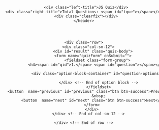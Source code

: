 <!-- <style>
body{
	font-size: 20px;
	font-family: sans-serif;
	color: #333;
}
.question{
	font-weight: 600;
}
.answers {
    margin-bottom: 20px;
}
#submit{
	font-family: sans-serif;
	font-size: 20px;
	background-color: red;
	color: white;
	border: 0px;
	border-radius: 5px;
	padding: 20px;
	cursor: pointer;
	margin-bottom: 20px;
}
#submit:hover{
	background-color: pink;
}
</style>


<script>
var myQuestions = [
	{
		question: "1. Which of the following would be considered an abnormal length of time for a period to last?",
		answers: {
			a: '2 days',
			b: '5 days',
			c: '6 days'
		},
		correctAnswer: 'c'
	},
	{
		question: "2. __________is the time when the woman is most fertile.",
		answers: {
			a: 'Ovulation',
			b: 'Period',
			c: 'Amenorrhea'
		},
		correctAnswer: 'c'
	},
  {
		question: "3. How long is the average menstrual cycle?",
		answers: {
			a: '26 days',
			b: '28 days',
			c: '30 days'
		},
		correctAnswer: 'b'
	},
  {
		question: "4. What is the most environmentally friendly period product?",
		answers: {
			a: 'Diva cups',
			b: 'Tampons',
			c: 'Pads'
		},
		correctAnswer: 'a'
	},
  {
		question: "5. When fully saturated, how much blood can a regular tampon or daytime pad hold?",
		answers: {
			a: '2 milliliters',
			b: '5 milliliters',
			c: '7 milliliters'
		},
		correctAnswer: 'b'
	},
  {
		question: "6. How many tablespoons of blood does the average person lose during a period?",
		answers: {
			a: '2-4 tablespoons',
			b: '5-7 tablespoons',
			c: '8-10 tablespoons'
		},
		correctAnswer: 'a'
	},
  {
		question: "7. From first period to menopause, how many periods do women and people who menstruate have on average in their lifetime?",
		answers: {
			a: 'around 200',
			b: 'around 350',
			c: 'around 450'
		},
		correctAnswer: 'c'
	},
  {
		question: "8. The first menstrual flow is called ... ",
		answers: {
			a: 'Mjolnir',
			b: 'Menarche',
			c: 'Menopause'
		},
		correctAnswer: 'b'
	},
  {
		question: "9. What layer of the uterus is shredded during menstruation? ",
		answers: {
			a: 'Perimetrium',
			b: 'Epimetrium',
			c: 'Endometrium'
		},
		correctAnswer: 'c'
	},
  {
		question: "10. Is it possible to get pregnant during your period.",
		answers: {
			a: 'No',
			b: 'Yes',
			c: 'I dont know'
		},
		correctAnswer: 'b'
	},
];

var quizContainer = document.getElementById('quiz');
var resultsContainer = document.getElementById('results');
var submitButton = document.getElementById('submit');

generateQuiz(myQuestions, quizContainer, resultsContainer, submitButton);

function generateQuiz(questions, quizContainer, resultsContainer, submitButton){

	function showQuestions(questions, quizContainer){
		// we'll need a place to store the output and the answer choices
		var output = [];
		var answers;

		// for each question...
		for(var i=0; i<questions.length; i++){
			
			// first reset the list of answers
			answers = [];

			// for each available answer...
			for(letter in questions[i].answers){

				// ...add an html radio button
				answers.push(
					'<label>'
						+ '<input type="radio" name="question'+i+'" value="'+letter+'">'
						+ letter + ': '
						+ questions[i].answers[letter]
					+ '</label>'
				);
			}

			// add this question and its answers to the output
			output.push(
				'<div class="question">' + questions[i].question + '</div>'
				+ '<div class="answers">' + answers.join('') + '</div>'
			);
		}

		// finally combine our output list into one string of html and put it on the page
		quizContainer.innerHTML = output.join('');
	}


	function showResults(questions, quizContainer, resultsContainer){
		
		// gather answer containers from our quiz
		var answerContainers = quizContainer.querySelectorAll('.answers');
		
		// keep track of user's answers
		var userAnswer = '';
		var numCorrect = 0;
		
		// for each question...
		for(var i=0; i<questions.length; i++){

			// find selected answer
			userAnswer = (answerContainers[i].querySelector('input[name=question'+i+']:checked')||{}).value;
			
			// if answer is correct
			if(userAnswer===questions[i].correctAnswer){
				// add to the number of correct answers
				numCorrect++;
				
				// color the answers green
				answerContainers[i].style.color = 'lightgreen';
			}
			// if answer is wrong or blank
			else{
				// color the answers red
				answerContainers[i].style.color = 'red';
			}
		}

		// show number of correct answers out of total
		resultsContainer.innerHTML = numCorrect + ' out of ' + questions.length;
	}

	// show questions right away
	showQuestions(questions, quizContainer);
	
	// on submit, show results
	submitButton.onclick = function(){
		showResults(questions, quizContainer, resultsContainer);
	}


}
</script>

<html>
<body>
<h1>How much do you know about your period?</h1>
<div id="quiz"></div>
<button id="submit">Get Results</button>
<div id="results"></div>
</body>
</html> -->

<style>
.content { margin-top:54px; }
.header {padding:15px; position:fixed; top:0; width:100%; z-index:9999; }
.left-title { width:80px; color:#FFF; font-size:18px; float:left; }
.right-title { width:150px; text-align:right; float:right; color:#FFF;  }
.quiz-body { margin-top:15px; padding-bottom:50px; }
.option-block-container { margin-top:20px; max-width:420px; }
.option-block { padding:10px; background:aliceblue; border:1px solid #84c5fe; margin-bottom:10px; cursor:pointer; }
.result-question { font-weight:bold; }
.c-wrong { margin-left:20px; color:#FF0000; }
.c-correct {  margin-left:20px; color:green; }
.last-row { border-bottom:1px solid #ccc; padding-bottom:25px; margin-bottom:25px; }
.res-header { border-bottom:1px solid #ccc; margin-bottom:15px; padding-bottom:15px; }
</style>

<html>
<header class="header bg-primary">
      
      <div class="left-title">JS Quiz</div>
      <div class="right-title">Total Questions: <span id="tque"></span></div>
      <div class="clearfix"></div>
    </header>
<div class="content">
<div class="container-fluid">
	
	<div class="row">
		<div class="col-sm-12">
        	<div id="result" class="quiz-body">
            <form name="quizForm" onSubmit="">
            	<fieldset class="form-group">
    			<h4><span id="qid">1.</span> <span id="question"></span></h4>
                
                <div class="option-block-container" id="question-options">
                  
                 </div> <!-- End of option block -->
                 </fieldset>
                 <button  name="previous" id="previous" class="btn btn-success">Previous</button>
                 &nbsp;
                 <button  name="next" id="next" class="btn btn-success">Next</button>
           </form>
           </div>
        </div> <!-- End of col-sm-12 -->
        
    </div> <!-- End of row -->
</div> <!-- ENd of container fluid -->
</div> <!-- End of content -->
</html>

<script>

var quiz = { "JS" : [
	{
		"id" : 1,
		"question" : "Inside which HTML element do we put the JavaScript?",
		"options" : [
			{"a": "&lt;script&gt;", 
			 "b":"&lt;javascript&gt;", 
			 "c":"&lt;scripting&gt;", 
			 "d":"&lt;js&gt;"}
			],
		"answer":"&lt;script&gt;",
		"score":0,
		"status": ""
	},
	{
		"id" : 2,
		"question" : "Where is the correct place to insert a JavaScript?",
		"options" : [
			{"a": "The &lt;head&gt; section", 
			 "b":"The &lt;body&gt; section", 
			 "c":"Both the &lt;head&gt; section and the &lt;body&gt; section are correct"}
			],
		"answer":"Both the &lt;head&gt; section and the &lt;body&gt; section are correct",
		"score":0,
		"status": ""
	},
	{
		"id" : 3,
		"question" : "What is the correct syntax for referring to an external script called 'xxx.js'?",
		"options" : [
			{"a": "&ltscript href=&quot;xxx.js&quot;>", 
			 "b":"&lt;script name=&quot;xxx.js&quot;&gt;", 
			 "c":"&lt;script src=&quot;xxx.js&quot;&gt;"}
			],
		"answer":"&lt;script src=&quot;xxx.js&quot;&gt;",
		"score":0,
		"status": ""
	},
	{
		"id" : 4,
		"question" : "The external JavaScript file must contain the &lt;script&gt; tag.",
		"options" : [
			{"a": "True", 
			 "b":"False"
			}
			],
		"answer":"False",
		"score":0,
		"status": ""
	},
	{
		"id" : 5,
		"question" : "How do you write &quot;Hello World&quot; in an alert box?",
		"options" : [
			{"a": "alertBox(&quot;Hello World&quot;);", 
			 "b":"msg(&quot;Hello World&quot;);",
			 "c":"alert(&quot;Hello World&quot;);",
			 "d":"msgBox(&quot;Hello World&quot;);",
			}
			],
		"answer":"alert(&quot;Hello World&quot;);",
		"score":0,
		"status": ""
	},
	{
		"id" : 6,
		"question" : "How do you create a function in JavaScript?",
		"options" : [
			{"a": "function myFunction()", 
			 "b":"function:myFunction()",
			 "c":"function = myFunction()",
			}
			],
		"answer":"function myFunction()",
		"score":0,
		"status": ""
	},
	{
		"id" : 7,
		"question" : "How do you call a function named &quot;myFunction&quot;?",
		"options" : [
			{"a": "call function myFunction()", 
			 "b":"call myFunction()",
			 "c":"myFunction()",
			}
			],
		"answer":"myFunction()",
		"score":0,
		"status": ""
	},
	{
		"id" : 8,
		"question" : "How to write an IF statement in JavaScript?",
		"options" : [
			{"a": "if i = 5 then", 
			 "b":"if i == 5 then",
			 "c":"if (i == 5)",
			 "d":" if i = 5",
			}
			],
		"answer":"if (i == 5)",
		"score":0,
		"status": ""
	},
	{
		"id" : 9,
		"question" : "Which of the following is a disadvantage of using JavaScript?",
		"options" : [
			{"a": "Client-side JavaScript does not allow the reading or writing of files.", 
			 "b":"JavaScript can not be used for Networking applications because there is no such support available.",
			 "c":"JavaScript doesn't have any multithreading or multiprocess capabilities.",
			 "d":"All of the above."
			}
			],
		"answer":"All of the above.",
		"score":0,
		"status": ""
	},
	{
		"id" : 10,
		"question" : "How to write an IF statement for executing some code if &quot;i&quot; is NOT equal to 5?",
		"options" : [
			{"a": "if (i <> 5)", 
			 "b":"if i <> 5",
			 "c":"if (i != 5)",
			 "d":"if i =! 5 then",
			}
			],
		"answer":"if (i != 5)",
		"score":0,
		"status": ""
	},
	{
		"id" : 11,
		"question" : "How does a WHILE loop start?",
		"options" : [
			{"a": "while i = 1 to 10", 
			 "b":"while (i &lt;= 10; i++)",
			 "c":"while (i &lt;= 10)"
			}
			],
		"answer":"while (i &lt;= 10)",
		"score":0,
		"status": ""
	},
	{
		"id" : 12,
		"question" : "How does a FOR loop start?",
		"options" : [
			{"a": "for (i = 0; i &lt;= 5)", 
			 "b":"for (i = 0; i &lt;= 5; i++)",
			 "c":"for i = 1 to 5",
			 "d":"for (i &lt;= 5; i++)"
			}
			],
		"answer":"for (i = 0; i &lt;= 5; i++)",
		"score":0,
		"status": ""
	},
	{
		"id" : 13,
		"question" : "How can you add a comment in a JavaScript?",
		"options" : [
			{"a": "//This is a comment", 
			 "b":"&sbquo;This is a comment",
			 "c":"&lt;!--This is a comment--&gt;"
			}
			],
		"answer":"//This is a comment",
		"score":0,
		"status": ""
	},
	{
		"id" : 14,
		"question" : "How to insert a comment that has more than one line?",
		"options" : [
			{"a": "/*This comment has more than one line*/", 
			 "b":"//This comment has more than one line//",
			 "c":"&lt;!--This comment has more than one line--&gt;"
			}
			],
		"answer":"/*This comment has more than one line*/",
		"score":0,
		"status": ""
	},
	{
		"id" : 15,
		"question" : "What is the correct way to write a JavaScript array?",
		"options" : [
			{"a": "var colors = (1:&quot;red&quot;, 2:&quot;green&quot;, 3:&quot;blue&quot;)", 
			 "b":"var colors = [&quot;red&quot;, &quot;green&quot;, &quot;blue&quot;]",
			 "c":"var colors = 1 = (&quot;red&quot;), 2 = (&quot;green&quot;), 3 = (&quot;blue&quot;)",
			 "d":"var colors = &quot;red&quot;, &quot;green&quot;, &quot;blue&quot;"
			}
			],
		"answer":"var colors = [&quot;red&quot;, &quot;green&quot;, &quot;blue&quot;]",
		"score":0,
		"status": ""
	},
	{
		"id" : 16,
		"question" : "How do you round the number 7.25, to the nearest integer?",
		"options" : [
			{"a": "rnd(7.25)", 
			 "b":"Math.round(7.25)",
			 "c":"Math.rnd(7.25)",
			 "d":"round(7.25)"
			}
			],
		"answer":"Math.round(7.25)",
		"score":0,
		"status": ""
	},
	{
		"id" : 17,
		"question" : "How do you find the number with the highest value of x and y?",
		"options" : [
			{"a": "Math.max(x, y)", 
			 "b":"Math.ceil(x, y)",
			 "c":"top(x, y)",
			 "d":"ceil(x, y)"
			}
			],
		"answer":"Math.max(x, y)",
		"score":0,
		"status": ""
	},
	{
		"id" : 18,
		"question" : "What is the correct JavaScript syntax for opening a new window called &quot;w2&quot;?",
		"options" : [
			{"a": "w2 = window.new(&quot;http://www.w3schools.com&quot;);", 
			 "b":"w2 = window.open(&quot;http://www.w3schools.com&quot;);"

			}
			],
		"answer":"w2 = window.open(&quot;http://www.w3schools.com&quot;);",
		"score":0,
		"status": ""
	},
	{
		"id" : 19,
		"question" : "JavaScript is the same as Java.",
		"options" : [
			{"a": "true", 
			 "b":"false"

			}
			],
		"answer":"false",
		"score":0,
		"status": ""
	},
	{
		"id" : 20,
		"question" : "How can you detect the client&rsquo;s browser name?",
		"options" : [
			{"a": "navigator.appName", 
			 "b":"browser.name",
			 "c":"client.navName"
			}
			],
		"answer":"navigator.appName",
		"score":0,
		"status": ""
	},
	{
		"id" : 21,
		"question" : "Which event occurs when the user clicks on an HTML element?",
		"options" : [
			{"a": "onchange", 
			 "b":"onclick",
			 "c":"onmouseclick",
			 "d":"onmouseover"
			}
			],
		"answer":"onclick",
		"score":0,
		"status": ""
	},
	{
		"id" : 22,
		"question" : "How do you declare a JavaScript variable?",
		"options" : [
			{"a": "var carName;", 
			 "b":"variable carName;",
			 "c":"v carName;"
			}
			],
		"answer":"var carName;",
		"score":0,
		"status": ""
	},
	{
		"id" : 23,
		"question" : "Which operator is used to assign a value to a variable?",
		"options" : [
			{"a": "*", 
			 "b":"-",
			 "c":"=",
			 "d":"x"
			}
			],
		"answer":"=",
		"score":0,
		"status": ""
	},
	{
		"id" : 24,
		"question" : "What will the following code return: Boolean(10 &gt; 9)",
		"options" : [
			{"a": "NaN", 
			 "b":"false",
			 "c":"true"
			}
			],
		"answer":"true",
		"score":0,
		"status": ""
	},
	{
		"id" : 25,
		"question" : "Is JavaScript case-sensitive?",
		"options" : [
			{"a": "No", 
			 "b":"Yes"
			}
			],
		"answer":"Yes",
		"score":0,
		"status": ""
	}
	]
}



var quizApp = function() {

	this.score = 0;		
	this.qno = 1;
	this.currentque = 0;
	var totalque = quiz.JS.length;

	
	this.displayQuiz = function(cque) {
		this.currentque = cque;
		if(this.currentque <  totalque) {
			$("#tque").html(totalque);
			$("#previous").attr("disabled", false);
			$("#next").attr("disabled", false);
			$("#qid").html(quiz.JS[this.currentque].id + '.');
	
			
			$("#question").html(quiz.JS[this.currentque].question);	
			 $("#question-options").html("");
			for (var key in quiz.JS[this.currentque].options[0]) {
			  if (quiz.JS[this.currentque].options[0].hasOwnProperty(key)) {
		
				$("#question-options").append(
					"<div class='form-check option-block'>" +
					"<label class='form-check-label'>" +
							  "<input type='radio' class='form-check-input' name='option'   id='q"+key+"' value='" + quiz.JS[this.currentque].options[0][key] + "'><span id='optionval'>" +
								  quiz.JS[this.currentque].options[0][key] +
							 "</span></label>"
				);
			  }
			}
		}
		if(this.currentque <= 0) {
			$("#previous").attr("disabled", true);	
		}
		if(this.currentque >= totalque) {
				$('#next').attr('disabled', true);
				for(var i = 0; i < totalque; i++) {
					this.score = this.score + quiz.JS[i].score;
				}
			return this.showResult(this.score);	
		}
	}
	
	this.showResult = function(scr) {
		$("#result").addClass('result');
		$("#result").html("<h1 class='res-header'>Total Score: &nbsp;" + scr  + '/' + totalque + "</h1>");
		for(var j = 0; j < totalque; j++) {
			var res;
			if(quiz.JS[j].score == 0) {
					res = '<span class="wrong">' + quiz.JS[j].score + '</span><i class="fa fa-remove c-wrong"></i>';
			} else {
				res = '<span class="correct">' + quiz.JS[j].score + '</span><i class="fa fa-check c-correct"></i>';
			}
			$("#result").append(
			'<div class="result-question"><span>Q ' + quiz.JS[j].id + '</span> &nbsp;' + quiz.JS[j].question + '</div>' +
			'<div><b>Correct answer:</b> &nbsp;' + quiz.JS[j].answer + '</div>' +
			'<div class="last-row"><b>Score:</b> &nbsp;' + res +
			
			'</div>' 
			
			);
			
		}
	}
	
	this.checkAnswer = function(option) {
		var answer = quiz.JS[this.currentque].answer;
		option = option.replace(/\</g,"&lt;")   //for <
		option = option.replace(/\>/g,"&gt;")   //for >
		option = option.replace(/"/g, "&quot;")

		if(option ==  quiz.JS[this.currentque].answer) {
			if(quiz.JS[this.currentque].score == "") {
				quiz.JS[this.currentque].score = 1;
				quiz.JS[this.currentque].status = "correct";
		}
		} else {
			quiz.JS[this.currentque].status = "wrong";
		}
		
	}	
	 
	this.changeQuestion = function(cque) {
			this.currentque = this.currentque + cque;
			this.displayQuiz(this.currentque);	
			
	}
	
}


var jsq = new quizApp();

var selectedopt;
	$(document).ready(function() {
			jsq.displayQuiz(0);		
		
	$('#question-options').on('change', 'input[type=radio][name=option]', function(e) {

			//var radio = $(this).find('input:radio');
			$(this).prop("checked", true);
				selectedopt = $(this).val();
		});
		
			
			 
	});

	
	
	
	$('#next').click(function(e) {
			e.preventDefault();
			if(selectedopt) {
				jsq.checkAnswer(selectedopt);
			}
			jsq.changeQuestion(1);
	});	
	
	$('#previous').click(function(e) {
		e.preventDefault();
		if(selectedopt) {
			jsq.checkAnswer(selectedopt);
		}
			jsq.changeQuestion(-1);
	});	



</script>